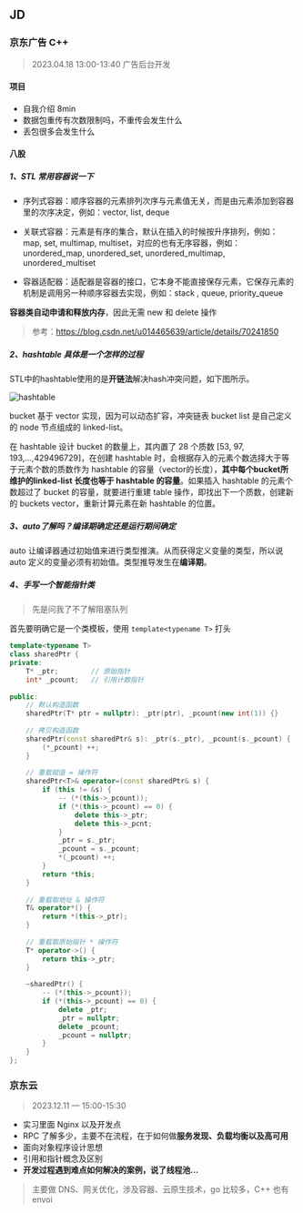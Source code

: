 ## JD

### 京东广告 C++

> 2023.04.18 13:00-13:40 广告后台开发

#### 项目

- 自我介绍 8min
- 数据包重传有次数限制吗，不重传会发生什么
- 丢包很多会发生什么



#### 八股

##### 1、STL 常用容器说一下

- 序列式容器：顺序容器的元素排列次序与元素值无关，而是由元素添加到容器里的次序决定，例如：vector, list, deque

- 关联式容器：元素是有序的集合，默认在插入的时候按升序排列，例如：map, set, multimap, multiset，对应的也有无序容器，例如：unordered_map, unordered_set, unordered_multimap, unordered_multiset
- 容器适配器：适配器是容器的接口，它本身不能直接保存元素，它保存元素的机制是调用另一种顺序容器去实现，例如：stack , queue, priority_queue

**容器类自动申请和释放内存**，因此无需 new 和 delete 操作

> 参考：https://blog.csdn.net/u014465639/article/details/70241850



##### 2、hashtable 具体是一个怎样的过程

STL中的hashtable使用的是**开链法**解决hash冲突问题，如下图所示。

![hashtable](https://oss.interviewguide.cn/img/202205220035271.png)

bucket 基于 vector 实现，因为可以动态扩容，冲突链表 bucket list 是自己定义的 node 节点组成的 linked-list。

在 hashtable 设计 bucket 的数量上，其内置了 28 个质数 [53, 97, 193,...,429496729]，在创建 hashtable 时，会根据存入的元素个数选择大于等于元素个数的质数作为 hashtable 的容量（vector的长度），**其中每个bucket所维护的linked-list 长度也等于 hashtable 的容量**。如果插入 hashtable 的元素个数超过了 bucket 的容量，就要进行重建 table 操作，即找出下一个质数，创建新的 buckets vector，重新计算元素在新 hashtable 的位置。



##### 3、auto了解吗？编译期确定还是运行期间确定

auto 让编译器通过初始值来进行类型推演。从而获得定义变量的类型，所以说 auto 定义的变量必须有初始值。类型推导发生在**编译期**。



##### 4、手写一个智能指针类

> 先是问我了不了解阻塞队列

首先要明确它是一个类模板，使用 `template<typename T>` 打头

```cpp
template<typename T>
class sharedPtr {
private:
    T* _ptr;        // 原始指针
    int* _pcount;   // 引用计数指针
    
public:
    // 默认构造函数
    sharedPtr(T* ptr = nullptr): _ptr(ptr), _pcount(new int(1)) {}
    
    // 拷贝构造函数
    sharedPtr(const sharedPtr& s): _ptr(s._ptr), _pcount(s._pcount) {
        (*_pcount) ++;
    }
    
    // 重载赋值 = 操作符
    sharedPtr<T>& operator=(const sharedPtr& s) {
        if (this != &s) {
            -- (*(this->_pcount));
            if (*(this->_pcount) == 0) {
                delete this->_ptr;
                delete this->_pcnt;
            }
            _ptr = s._ptr;
            _pcount = s._pcount;
            *(_pcount) ++;
        }
        return *this;
    }
    
    // 重载取地址 & 操作符
    T& operator*() {
        return *(this->_ptr);
    }
    
    // 重载取原始指针 * 操作符
    T* operator->() {
        return this->_ptr;
    }
    
    ~sharedPtr() {
        -- (*(this->_pcount));
        if (*(this->_pcount) == 0) {
            delete _ptr;
            _ptr = nullptr;
            delete _pcount;
            _pcount = nullptr;
        }
    }
};
```



### 京东云

> 2023.12.11 — 15:00-15:30

- 实习里面 Nginx 以及开发点
- RPC 了解多少，主要不在流程，在于如何做**服务发现、负载均衡以及高可用**
- 面向对象程序设计思想
- 引用和指针概念及区别
- **开发过程遇到难点如何解决的案例，说了线程池...**

> 主要做 DNS、网关优化，涉及容器、云原生技术，go 比较多，C++ 也有 envoi

